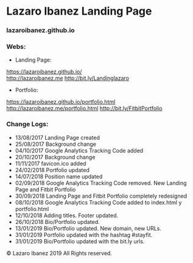 # Lazaro Ibanez Landing Page

### lazaroibanez.github.io

### Webs:
* Landing Page:

https://lazaroibanez.github.io/  
http://lazaroibanez.me
http://bit.ly/Landinglazaro

* Portfolio:

https://lazaroibanez.github.io/portfolio.html  
http://lazaroibanez.me/portfolio.html
http://bit.ly/FitbitPortfolio

### Change Logs:
* 13/08/2017 Landing Page created
* 25/08/2017 Background change
* 04/10/2017 Google Analytics Tracking Code added
* 20/10/2017 Background change
* 11/11/2017 favicon.ico added
* 24/02/2018 Portfolio updated
* 14/07/2018 Position name updated
* 02/09/2018 Google Analytics Tracking Code removed. New Landing Page and Fitbit Portfolio
* 30/09/2018 Landing Page and Fitbit Portfolio completely redesigned
* 08/10/2018 Google Analytics Tracking Code added to index.html y portfolio.html
* 12/10/2018 Adding titles. Footer updated.
* 26/10/2018 Bio/Portfolio updated.
* 13/01/2019 Bio/Portfolio updated. New domain, new URLs.
* 31/01/2019 Portfolio updated with the hashtag #stayfit.
* 31/01/2019 Bio/Portfolio updated with the bit.ly urls.

© Lazaro Ibanez 2019 All Rights reserved.
